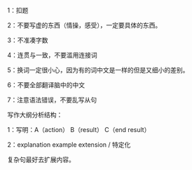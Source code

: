 

1：扣题

2：不要写虚的东西（情操，感受），一定要具体的东西。

3：不准凑字数

4：连贯与一致，不要滥用连接词

5：换词一定很小心，因为有的词中文是一样的但是又细小的差别。

6：不要全部翻译脑中的中文

7：注意语法错误，不要乱写从句





写作大纲分析结构：

1：写明：A（action）   B（result）     C（end result）

2：explanation           example           extension / 特定化 





复杂句最好去扩展内容。














